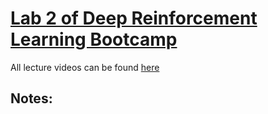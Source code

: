 # [Lab 2 of Deep Reinforcement Learning Bootcamp](https://drive.google.com/open?id=0B1BwaUH2mk-ELUVyUFFvVmcyUnM)

All lecture videos can be found [here](https://sites.google.com/view/deep-rl-bootcamp/lectures)

## Notes:
